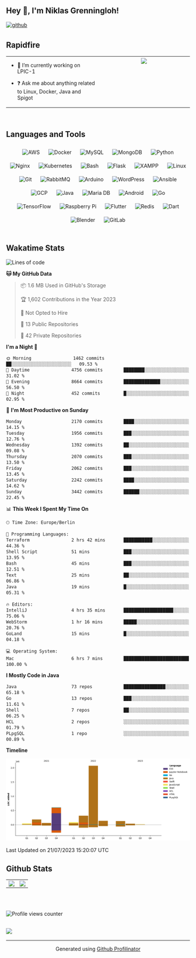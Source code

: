 ## Hey 👋, I'm Niklas Grenningloh!  
  

<a href="https://github.com/base2code" target="_blank">
<img src=https://img.shields.io/badge/github-%2324292e.svg?&style=for-the-badge&logo=github&logoColor=white alt=github style="margin-bottom: 5px;" />
</a>  
  

<br/>  


## Rapidfire  
<table><tr><td valign="top" width="50%">

- 🌱 I’m currently working on LPIC-1
  

- ❓ Ask me about anything related to Linux, Docker, Java and Spigot  


</td><td valign="top" width="50%">

<div align="center">
<img src="https://rishavanand.github.io/static/images/greetings.gif" align="center" style="width: 100%" />
</div>  


</td></tr></table>  

<br/>  


## Languages and Tools  
<div align="center">  
<img style="margin: 10px" src="https://profilinator.rishav.dev/skills-assets/amazonwebservices-original-wordmark.svg" alt="AWS" height="25" />  
<img style="margin: 10px" src="https://profilinator.rishav.dev/skills-assets/docker-original-wordmark.svg" alt="Docker" height="25" />  
<img style="margin: 10px" src="https://profilinator.rishav.dev/skills-assets/mysql-original-wordmark.svg" alt="MySQL" height="25" />  
<img style="margin: 10px" src="https://profilinator.rishav.dev/skills-assets/mongodb-original-wordmark.svg" alt="MongoDB" height="25" />  
<img style="margin: 10px" src="https://profilinator.rishav.dev/skills-assets/python-original.svg" alt="Python" height="25" />  
<img style="margin: 10px" src="https://profilinator.rishav.dev/skills-assets/nginx-original.svg" alt="Nginx" height="25" />  
<img style="margin: 10px" src="https://profilinator.rishav.dev/skills-assets/kubernetes-icon.svg" alt="Kubernetes" height="25" />  
<img style="margin: 10px" src="https://profilinator.rishav.dev/skills-assets/gnu_bash-icon.svg" alt="Bash" height="25" />  
<img style="margin: 10px" src="https://profilinator.rishav.dev/skills-assets/flask.png" alt="Flask" height="25" />  
<img style="margin: 10px" src="https://profilinator.rishav.dev/skills-assets/xampp.png" alt="XAMPP" height="25" />  
<img style="margin: 10px" src="https://profilinator.rishav.dev/skills-assets/linux-original.svg" alt="Linux" height="25" />  
<img style="margin: 10px" src="https://profilinator.rishav.dev/skills-assets/git-scm-icon.svg" alt="Git" height="25" />  
<img style="margin: 10px" src="https://profilinator.rishav.dev/skills-assets/rabbitmq-icon.svg" alt="RabbitMQ" height="25" />  
<img style="margin: 10px" src="https://profilinator.rishav.dev/skills-assets/arduino.png" alt="Arduino" height="25" />  
<img style="margin: 10px" src="https://profilinator.rishav.dev/skills-assets/wordpress.png" alt="WordPress" height="25" />  
<img style="margin: 10px" src="https://profilinator.rishav.dev/skills-assets/ansible.png" alt="Ansible" height="25" />  
<img style="margin: 10px" src="https://profilinator.rishav.dev/skills-assets/google_cloud-icon.svg" alt="GCP" height="25" />  
<img style="margin: 10px" src="https://profilinator.rishav.dev/skills-assets/java-original-wordmark.svg" alt="Java" height="25" />  
<img style="margin: 10px" src="https://profilinator.rishav.dev/skills-assets/mariadb.png" alt="Maria DB" height="25" />  
<img style="margin: 10px" src="https://profilinator.rishav.dev/skills-assets/android-original-wordmark.svg" alt="Android" height="25" />  
<img style="margin: 10px" src="https://profilinator.rishav.dev/skills-assets/go-original.svg" alt="Go" height="25" />  
<img style="margin: 10px" src="https://profilinator.rishav.dev/skills-assets/tensorflow-icon.svg" alt="TensorFlow" height="25" />  
<img style="margin: 10px" src="https://profilinator.rishav.dev/skills-assets/raspberrypi.png" alt="Raspberry Pi" height="25" />  
<img style="margin: 10px" src="https://profilinator.rishav.dev/skills-assets/flutterio-icon.svg" alt="Flutter" height="25" />  
<img style="margin: 10px" src="https://profilinator.rishav.dev/skills-assets/redis-original-wordmark.svg" alt="Redis" height="25" />  
<img style="margin: 10px" src="https://profilinator.rishav.dev/skills-assets/dartlang-icon.svg" alt="Dart" height="25" />  
<img style="margin: 10px" src="https://profilinator.rishav.dev/skills-assets/blender_community_badge_white.svg" alt="Blender" height="25" />  
<img style="margin: 10px" src="https://profilinator.rishav.dev/skills-assets/gitlab.svg" alt="GitLab" height="25" />  
</div>  

<br/>  

## Wakatime Stats

<!--START_SECTION:waka-->
![Lines of code](https://img.shields.io/badge/From%20Hello%20World%20I%27ve%20Written-3.7%20million%20lines%20of%20code-blue)

**🐱 My GitHub Data** 

> 📦 1.6 MB Used in GitHub's Storage 
 > 
> 🏆 1,602 Contributions in the Year 2023
 > 
> 🚫 Not Opted to Hire
 > 
> 📜 13 Public Repositories 
 > 
> 🔑 42 Private Repositories 
 > 
**I'm a Night 🦉** 

```text
🌞 Morning                1462 commits        ██░░░░░░░░░░░░░░░░░░░░░░░   09.53 % 
🌆 Daytime                4756 commits        ████████░░░░░░░░░░░░░░░░░   31.02 % 
🌃 Evening                8664 commits        ██████████████░░░░░░░░░░░   56.50 % 
🌙 Night                  452 commits         █░░░░░░░░░░░░░░░░░░░░░░░░   02.95 % 
```
📅 **I'm Most Productive on Sunday** 

```text
Monday                   2170 commits        ████░░░░░░░░░░░░░░░░░░░░░   14.15 % 
Tuesday                  1956 commits        ███░░░░░░░░░░░░░░░░░░░░░░   12.76 % 
Wednesday                1392 commits        ██░░░░░░░░░░░░░░░░░░░░░░░   09.08 % 
Thursday                 2070 commits        ███░░░░░░░░░░░░░░░░░░░░░░   13.50 % 
Friday                   2062 commits        ███░░░░░░░░░░░░░░░░░░░░░░   13.45 % 
Saturday                 2242 commits        ████░░░░░░░░░░░░░░░░░░░░░   14.62 % 
Sunday                   3442 commits        ██████░░░░░░░░░░░░░░░░░░░   22.45 % 
```


📊 **This Week I Spent My Time On** 

```text
🕑︎ Time Zone: Europe/Berlin

💬 Programming Languages: 
Terraform                2 hrs 42 mins       ███████████░░░░░░░░░░░░░░   44.36 % 
Shell Script             51 mins             ███░░░░░░░░░░░░░░░░░░░░░░   13.95 % 
Bash                     45 mins             ███░░░░░░░░░░░░░░░░░░░░░░   12.51 % 
Text                     25 mins             ██░░░░░░░░░░░░░░░░░░░░░░░   06.86 % 
Java                     19 mins             █░░░░░░░░░░░░░░░░░░░░░░░░   05.31 % 

🔥 Editors: 
IntelliJ                 4 hrs 35 mins       ███████████████████░░░░░░   75.06 % 
WebStorm                 1 hr 16 mins        █████░░░░░░░░░░░░░░░░░░░░   20.76 % 
GoLand                   15 mins             █░░░░░░░░░░░░░░░░░░░░░░░░   04.18 % 

💻 Operating System: 
Mac                      6 hrs 7 mins        █████████████████████████   100.00 % 
```

**I Mostly Code in Java** 

```text
Java                     73 repos            ████████████████░░░░░░░░░   65.18 % 
Go                       13 repos            ███░░░░░░░░░░░░░░░░░░░░░░   11.61 % 
Shell                    7 repos             ██░░░░░░░░░░░░░░░░░░░░░░░   06.25 % 
HCL                      2 repos             ░░░░░░░░░░░░░░░░░░░░░░░░░   01.79 % 
PLpgSQL                  1 repo              ░░░░░░░░░░░░░░░░░░░░░░░░░   00.89 % 
```



**Timeline**

![Lines of Code chart](https://raw.githubusercontent.com/base2code/base2code/main/assets/bar_graph.png)


 Last Updated on 21/07/2023 15:20:07 UTC
<!--END_SECTION:waka-->


## Github Stats  
<table><tr><td valign="top" width="50%">

<img src="https://github-readme-stats.vercel.app/api?username=base2code&show_icons=true&count_private=true&hide_border=true" align="left" style="width: 100%" />

</td><td valign="top" width="50%">

<img src="https://github-readme-stats.vercel.app/api/top-langs/?username=base2code&hide_border=true&layout=compact" align="left" style="width: 100%" />

</td></tr></table>  

<br/>  

  

<br/>  

![Profile views counter](https://komarev.com/ghpvc/?username=base2code&&style=flat-square)  
  

<br/>  

<div>
            <a href="https://paypal.me/niklasgrenningloh" target="_blank" style="display: inline-block;">
                <img
                    src="https://img.shields.io/badge/Donate-PayPal-blue.svg?style=flat-square" 
                    align="left"
                />
            </a>
<br />

----
<div align="center">Generated using <a href="https://profilinator.rishav.dev/" target="_blank">Github Profilinator</a></div>
